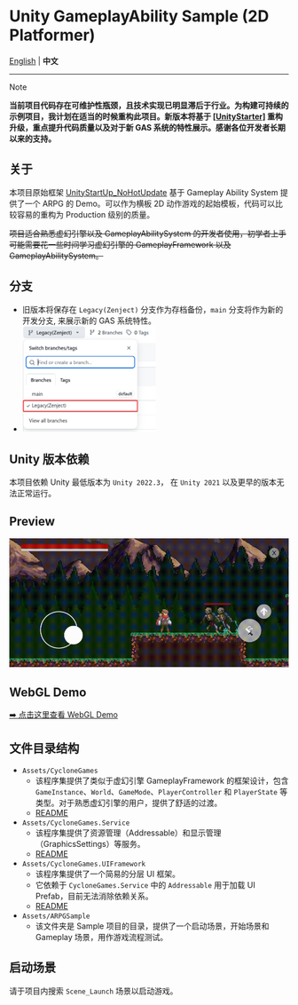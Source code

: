 # Unity GameplayAbility Sample (2D Platformer)

<p align="left"><a href="README.md">English</a> | <strong>中文</strong></p>

---

> [!NOTE]
> **当前项目代码存在可维护性瓶颈，且技术实现已明显滞后于行业。为构建可持续的示例项目，我计划在适当的时候重构此项目。新版本将基于 [[UnityStarter]](https://github.com/MaiKuraki/UnityStarter) 重构升级，重点提升代码质量以及对于新 GAS 系统的特性展示。感谢各位开发者长期以来的支持。**

## 关于

本项目原始框架 [UnityStartUp_NoHotUpdate](https://github.com/MaiKuraki/UnityStartUp_NoHotUpdate) 基于 Gameplay Ability System 提供了一个 ARPG 的 Demo。可以作为横板 2D 动作游戏的起始模板，代码可以比较容易的重构为 Production 级别的质量。

~~项目适合熟悉虚幻引擎以及 GameplayAbilitySystem 的开发者使用，初学者上手可能需要花一些时间学习虚幻引擎的 GameplayFramework 以及 GameplayAbilitySystem。~~

## 分支
-   旧版本将保存在 `Legacy(Zenject)` 分支作为存档备份，`main` 分支将作为新的开发分支, 来展示新的 GAS 系统特性。
-   <img src="./README/branches.png" alt="Branch Select" style="width: 50%; height: auto; max-width: 360px;" />

## Unity 版本依赖

本项目依赖 Unity 最低版本为 `Unity 2022.3`， 在 `Unity 2021` 以及更早的版本无法正常运行。

## Preview

![Preview](./README/preview.gif)

## WebGL Demo

[➡️ 点击这里查看 WebGL Demo](https://maikuraki.github.io/2024/10/07/Unity_WebGL_Demo/)

## 文件目录结构

-   `Assets/CycloneGames`
    -   该程序集提供了类似于虚幻引擎 GameplayFramework 的框架设计，包含 `GameInstance`、`World`、`GameMode`、`PlayerController` 和 `PlayerState` 等类型。对于熟悉虚幻引擎的用户，提供了舒适的过渡。
    -   [README](./GameplayAbilitySystemSample/Assets/CycloneGames/README_CHN.md)
-   `Assets/CycloneGames.Service`
    -   该程序集提供了资源管理（Addressable）和显示管理（GraphicsSettings）等服务。
    -   [README](./GameplayAbilitySystemSample/Assets/CycloneGames.Service/README_CHN.md)
-   `Assets/CycloneGames.UIFramework`
    -   该程序集提供了一个简易的分层 UI 框架。
    -   它依赖于 `CycloneGames.Service` 中的 `Addressable` 用于加载 UI Prefab，目前无法消除依赖关系。
    -   [README](./GameplayAbilitySystemSample/Assets/CycloneGames.UIFramework/README_CHN.md)
-   `Assets/ARPGSample`
    -   该文件夹是 Sample 项目的目录，提供了一个启动场景，开始场景和 Gameplay 场景，用作游戏流程测试。

## 启动场景

请于项目内搜索 `Scene_Launch` 场景以启动游戏。
